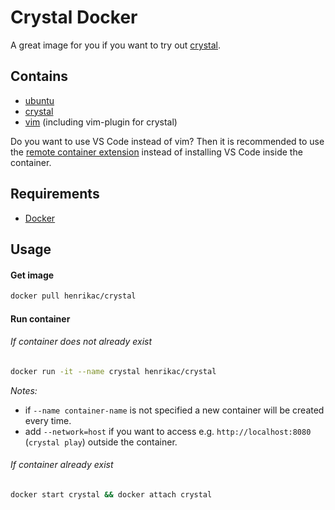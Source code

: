 # Crystal Docker

A great image for you if you want to try out [crystal](https://crystal-lang.org/).

## Contains
* [ubuntu](https://ubuntu.com/)
* [crystal](https://crystal-lang.org/)
* [vim](https://www.vim.org/) (including vim-plugin for crystal)

Do you want to use VS Code instead of vim? Then it is recommended to use the [remote container extension](https://code.visualstudio.com/docs/remote/containers) instead of installing VS Code inside the container.

## Requirements
* [Docker](https://www.docker.com/?utm_source=google&utm_medium=cpc&utm_campaign=dockerhomepage&utm_content=nemea&utm_term=dockerhomepage&utm_budget=growth)

## Usage
#### Get image
```bash
docker pull henrikac/crystal
```

#### Run container
###### If container does not already exist
```bash
docker run -it --name crystal henrikac/crystal
```
*Notes:*
* if `--name container-name` is not specified a new container will be created every time.
* add `--network=host` if you want to access e.g. `http://localhost:8080` (`crystal play`) outside the container.
###### If container already exist
```bash
docker start crystal && docker attach crystal
```
